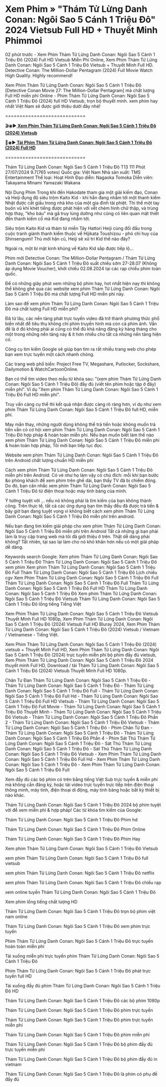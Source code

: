# Xem Phim » "Thám Tử Lừng Danh Conan: Ngôi Sao 5 Cánh 1 Triệu Đô" 2024 Vietsub Full HD + Thuyết Minh Phimmoi

02 phút trước - Xem Phim Thám Tử Lừng Danh Conan: Ngôi Sao 5 Cánh 1 Triệu Đô (2024) Full HD Vietsub Miễn Phí Online, Xem Phim Thám Tử Lừng Danh Conan: Ngôi Sao 5 Cánh 1 Triệu Đô Vietsub + Thuyết Minh Full HD. Detective Conan: The Million-Dollar Pentagram (2024) Full Movie Watch High Quality. Highly recommend!

Xem Phim Thám Tử Lừng Danh Conan: Ngôi Sao 5 Cánh 1 Triệu Đô [Detective Conan Movie 27: The Million-Dollar Pentagram] mà chất lượng Full HD miễn phí Online - Phim Thám Tử Lừng Danh Conan: Ngôi Sao 5 Cánh 1 Triệu Đô (2024) full HD Vietsub, trọn bộ thuyết minh. xem phim hay nhất Việt Nam sẽ được giới thiệu dưới đây nhé!

============================

🎬◉▶️<b><a href="https://bit.ly/4c1b5Jk"> Xem Phim Thám Tử Lừng Danh Conan: Ngôi Sao 5 Cánh 1 Triệu Đô (2024) Vietsub</a></b>

📁◉▶️<b><a href="https://bit.ly/4c1b5Jk"> Tải Phim Thám Tử Lừng Danh Conan: Ngôi Sao 5 Cánh 1 Triệu Đô (2024) Full HD</a></b>

============================

Thám Tử Lừng Danh Conan: Ngôi Sao 5 Cánh 1 Triệu Đô T13 111 Phút 27/07/2024 9.7(765 votes) Quốc gia: Việt Nam Nhà sản xuất: TMS Entertainment Thể loại: Hoạt Hình Đạo diễn: Nagaoka Tomoka Diễn viên: Takayama Minami Yamazaki Wakana

Nội Dung Phim Trong khi đến Hakodate tham gia một giải kiếm đạo, Conan và Heiji đụng độ siêu trộm Kaito Kid - khi hắn đang nhắm tới một thanh kiếm Nhật được cất giấu trong nhà kho của một gia đình tài phiệt. Thi thể một tay buôn vũ khí khét tiếng được phát hiện với vết chém hình chữ thập, và trùng hợp thay, "kho báu" mà gã truy lùng dường như cũng có liên quan mật thiết đến thanh kiếm cổ mà Kid đang nhắm tới.

Siêu trộm Kaito Kid và thám tử miền Tây Hattori Heiji cùng đối đầu trong cuộc tranh giành thanh kiếm thuộc về Hijikata Toushizou - phó chỉ huy của Shinsengumi! Thù mới hận cũ, Heiji sẽ xử trí Kid thế nào đây?

Ngoài ra, một bí mật kinh khủng về Kaito Kid sắp được tiếp lộ...

Phim mới Detective Conan: The Million-Dollar Pentagram / Thám Tử Lừng Danh Conan: Ngôi Sao 5 Cánh 1 Triệu Đô suất chiếu sớm 27-28.07 (Không áp dụng Movie Voucher), khởi chiếu 02.08.2024 tại các rạp chiếu phim toàn quốc.

Để có những giây phút xem những bộ phim hay, hot nhất hiện nay thì không thể không ghé qua các website xem phim Thám Tử Lừng Danh Conan: Ngôi Sao 5 Cánh 1 Triệu Đô mà chất lượng Full HD miễn phí này.

Làm sao để xem phim Thám Tử Lừng Danh Conan: Ngôi Sao 5 Cánh 1 Triệu Đô mà chất lượng Full HD miễn phí?

Đã từ lâu, các nền tảng phát trực tuyến video đã trở thành phương thức phổ biến nhất để tiêu thụ không chỉ phim truyền hình mà còn cả phim ảnh. Vấn đề là ở đó không phải ai cũng có thể đủ khả năng đăng ký hàng tháng cho một trong những nền tảng này & ít hơn nhiều cho tất cả những nền tảng hiện có.

Công cụ tìm kiếm Google sẽ giúp bạn tìm ra rất nhiều trang web cho phép bạn xem trực tuyến một cách nhanh chóng.

Các trang web phổ biến: Project Free TV, Megashare, Putlocker, Sockshare, Dailymotion & WatchCartoonOnline.

Bạn có thể tìm video theo mẫu từ khóa sau: "(xem phim Thám Tử Lừng Danh Conan: Ngôi Sao 5 Cánh 1 Triệu Đô) đầy đủ (viết tên phim hoặc tập ở đây) miễn phí". Ví dụ "Xem phim Thám Tử Lừng Danh Conan: Ngôi Sao 5 Cánh 1 Triệu Đô Full HD miễn phí".

Truy vấn càng cụ thể thì kết quả nhận được càng rõ ràng hơn, ví dụ như xem phim Thám Tử Lừng Danh Conan: Ngôi Sao 5 Cánh 1 Triệu Đô full HD, miễn phí.

May mắn thay, những người dùng không thể trả tiền hoặc không muốn trả tiền vẫn có cơ hội xem phim Thám Tử Lừng Danh Conan: Ngôi Sao 5 Cánh 1 Triệu Đô hợp pháp & hoàn toàn miễn phí. Nếu bạn muốn biết làm thế nào xem phim Thám Tử Lừng Danh Conan: Ngôi Sao 5 Cánh 1 Triệu Đô miễn phí & hoàn toàn hợp pháp, Tôi mời bạn tiếp tục đọc.

Website xem phim Thám Tử Lừng Danh Conan: Ngôi Sao 5 Cánh 1 Triệu Đô trên Android chất lượng chuẩn HD miễn phí

Cách xem phim Thám Tử Lừng Danh Conan: Ngôi Sao 5 Cánh 1 Triệu Đô miễn phí trên Android. Có vẻ như họ làm vậy có chủ đích: mỗi khi bạn bước &o phòng khách để xem phim trên ghế dài, bạn thấy TV đã bị chiếm đóng. Do đó, bạn cân nhắc xem phim Thám Tử Lừng Danh Conan: Ngôi Sao 5 Cánh 1 Triệu Đô từ điện thoại hoặc máy tính bảng của mình.

Ý tưởng tuyệt vời ... nếu nó không phải là tìm kiếm của bạn không thành công. Trên thực tế, tất cả các ứng dụng bạn tìm thấy đều đã được trả tiền & bây giờ bạn đang tuyệt vọng vì không biết cách xem phim Thám Tử Lừng Danh Conan: Ngôi Sao 5 Cánh 1 Triệu Đô miễn phí trên android.

Nếu bạn đang tìm kiếm giải pháp cho xem phim Thám Tử Lừng Danh Conan: Ngôi Sao 5 Cánh 1 Triệu Đô miễn phí trên Android Tất cả những gì bạn phải làm là truy cập trang web mà tôi đã giới thiệu ở trên. Thật dễ dàng phải không? Tất nhiên, tại sao lại làm cho nó khó khăn hơn nếu có một giải pháp dễ dàng.

Keywords search Google: Xem phim Thám Tử Lừng Danh Conan: Ngôi Sao 5 Cánh 1 Triệu Đô Thám Tử Lừng Danh Conan: Ngôi Sao 5 Cánh 1 Triệu Đô xem phim Xem phim Thám Tử Lừng Danh Conan: Ngôi Sao 5 Cánh 1 Triệu Đô Full Thám Tử Lừng Danh Conan: Ngôi Sao 5 Cánh 1 Triệu Đô Lịch chiếu cgv Xem Phim Thám Tử Lừng Danh Conan: Ngôi Sao 5 Cánh 1 Triệu Đô Full Thám Tử Lừng Danh Conan: Ngôi Sao 5 Cánh 1 Triệu Đô Full Thám Tử Lừng Danh Conan: Ngôi Sao 5 Cánh 1 Triệu Đô Full HD Thám Tử Lừng Danh Conan: Ngôi Sao 5 Cánh 1 Triệu Đô Xem phim Thám Tử Lừng Danh Conan: Ngôi Sao 5 Cánh 1 Triệu Đô Vietsub Thám Tử Lừng Danh Conan: Ngôi Sao 5 Cánh 1 Triệu Đô lồng tiếng Tiếng Việt

Xem Phim Thám Tử Lừng Danh Conan: Ngôi Sao 5 Cánh 1 Triệu Đô Vietsub Thuyết Minh Full HD 1080p, Xem Phim Thám Tử Lừng Danh Conan: Ngôi Sao 5 Cánh 1 Triệu Đô (2024) Vietsub Full HD Bluray 2024, Xem Phim Thám Tử Lừng Danh Conan: Ngôi Sao 5 Cánh 1 Triệu Đô (2024) Vietsub / Vietnam / Vietnamese - Tiếng Việt.

Xem Phim Thám Tử Lừng Danh Conan: Ngôi Sao 5 Cánh 1 Triệu Đô (2024) vietsub + Thuyết Minh Full HD, Xem Phim Thám Tử Lừng Danh Conan: Ngôi Sao 5 Cánh 1 Triệu Đô (2024) trực tuyến miễn phí bộ phim đầy đủ vietsub, Xem Phim Thám Tử Lừng Danh Conan: Ngôi Sao 5 Cánh 1 Triệu Đô 2024 thuyết minh Full HD, Download / tải Thám Tử Lừng Danh Conan: Ngôi Sao 5 Cánh 1 Triệu Đô (2024) Vietsub Thuyết Minh Full HD 1080p.

Chân Tư Đan Thám Tử Lừng Danh Conan: Ngôi Sao 5 Cánh 1 Triệu Đô - Thám Tử Lừng Danh Conan: Ngôi Sao 5 Cánh 1 Triệu Đô - Thám Tử Lừng Danh Conan: Ngôi Sao 5 Cánh 1 Triệu Đô Full - Thám Tử Lừng Danh Conan: Ngôi Sao 5 Cánh 1 Triệu Đô Full Hd - Thám Tử Lừng Danh Conan: Ngôi Sao 5 Cánh 1 Triệu Đô Full HD Vietsub - Thám Tử Lừng Danh Conan: Ngôi Sao 5 Cánh 1 Triệu Đô Full Movie - Thám Tử Lừng Danh Conan: Ngôi Sao 5 Cánh 1 Triệu Đô Thuyết Minh - Thám Tử Lừng Danh Conan: Ngôi Sao 5 Cánh 1 Triệu Đô Vietsub - Thám Tử Lừng Danh Conan: Ngôi Sao 5 Cánh 1 Triệu Đô Phần 2 - Thám Tử Lừng Danh Conan: Ngôi Sao 5 Cánh 1 Triệu Đô Vietsub - Thám Tử Lừng Danh Conan: Ngôi Sao 5 Cánh 1 Triệu Đô - Phim Chân Tử Đan - Thám Tử Lừng Danh Conan: Ngôi Sao 5 Cánh 1 Triệu Đô - Thám Tử Lừng Danh Conan: Ngôi Sao 5 Cánh 1 Triệu Đô Phần 4 - Phim Sát Thủ Thám Tử Lừng Danh Conan: Ngôi Sao 5 Cánh 1 Triệu Đô - Sát Thủ Thám Tử Lừng Danh Conan: Ngôi Sao 5 Cánh 1 Triệu Đô - Sát Thủ Thám Tử Lừng Danh Conan: Ngôi Sao 5 Cánh 1 Triệu Đô Vietsub - Xem Phim Thám Tử Lừng Danh Conan: Ngôi Sao 5 Cánh 1 Triệu Đô Full Hd - Xem Phim Thám Tử Lừng Danh Conan: Ngôi Sao 5 Cánh 1 Triệu Đô - Xem Phim Thám Tử Lừng Danh Conan: Ngôi Sao 5 Cánh 1 Triệu Đô Full


Xem đầy đủ các bộ phim có trên bằng tiếng Việt Sub trực tuyến & miễn phí mà không cần đăng ký, hoặc tải video trực tuyến trực tiếp trên điện thoại thông minh, máy tính, điện thoại di động, máy tính bảng hoặc bất kỳ thiết bị nào khác.

Thám Tử Lừng Danh Conan: Ngôi Sao 5 Cánh 1 Triệu Đô 2024 bộ phim tuyệt vời để xem miễn phí & hợp pháp!
Các từ khóa tìm kiếm của Google:

Thám Tử Lừng Danh Conan: Ngôi Sao 5 Cánh 1 Triệu Đô Phim hd

Thám Tử Lừng Danh Conan: Ngôi Sao 5 Cánh 1 Triệu Đô Phim Online

Thám Tử Lừng Danh Conan: Ngôi Sao 5 Cánh 1 Triệu Đô Phim Hay

Xem phim Thám Tử Lừng Danh Conan: Ngôi Sao 5 Cánh 1 Triệu Đô Vietsub

xem phim Thám Tử Lừng Danh Conan: Ngôi Sao 5 Cánh 1 Triệu Đô full vietsub

xem phim Thám Tử Lừng Danh Conan: Ngôi Sao 5 Cánh 1 Triệu Đô netflix

xem phim Thám Tử Lừng Danh Conan: Ngôi Sao 5 Cánh 1 Triệu Đô chiếu rạp

xem online tuyến Thám Tử Lừng Danh Conan: Ngôi Sao 5 Cánh 1 Triệu Đô

Xem phim lồng tiếng chất lượng HD

Thám Tử Lừng Danh Conan: Ngôi Sao 5 Cánh 1 Triệu Đô trọn bộ phim việt nam online

Thám Tử Lừng Danh Conan: Ngôi Sao 5 Cánh 1 Triệu Đô xem phim trực tuyến

Phim Thám Tử Lừng Danh Conan: Ngôi Sao 5 Cánh 1 Triệu Đô trực tuyến hoàn toàn miễn phí

Tải xuống miễn phí trực tuyến phim Thám Tử Lừng Danh Conan: Ngôi Sao 5 Cánh 1 Triệu Đô

Phim Thám Tử Lừng Danh Conan: Ngôi Sao 5 Cánh 1 Triệu Đô phát trực tuyến full HD

Tải xuống đầy đủ phim Thám Tử Lừng Danh Conan: Ngôi Sao 5 Cánh 1 Triệu Đô HD

Thám Tử Lừng Danh Conan: Ngôi Sao 5 Cánh 1 Triệu Đô các bộ phim 1080p

Thám Tử Lừng Danh Conan: Ngôi Sao 5 Cánh 1 Triệu Đô phim trực tuyến

Thám Tử Lừng Danh Conan: Ngôi Sao 5 Cánh 1 Triệu Đô phim trực tuyến miễn phí

Thám Tử Lừng Danh Conan: Ngôi Sao 5 Cánh 1 Triệu Đô phim miễn phí

Thám Tử Lừng Danh Conan: Ngôi Sao 5 Cánh 1 Triệu Đô bộ phim đầy đủ trực tuyến miễn phí

Thám Tử Lừng Danh Conan: Ngôi Sao 5 Cánh 1 Triệu Đô bộ phim đầy đủ in vietnam

Thám Tử Lừng Danh Conan: Ngôi Sao 5 Cánh 1 Triệu Đô là phim có phụ đề đầy đủ
